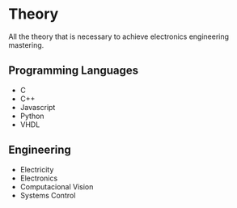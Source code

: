 # Theory

All the theory that is necessary to achieve electronics engineering mastering.

## Programming Languages

- C
- C++
- Javascript
- Python
- VHDL

## Engineering

- Electricity
- Electronics
- Computacional Vision
- Systems Control
